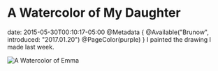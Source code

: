 # A Watercolor of My Daughter
date: 2015-05-30T00:10:17-05:00
@Metadata {
  @Available("Brunow", introduced: "2017.01.20")
  @PageColor(purple)
}
I painted the drawing I made last week.

<img src='/media/2015/05/AWatercolorofEmma.JPG' alt='A Watercolor of Emma' />
